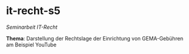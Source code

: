 # it-recht-s5

_Seminarbeit IT-Recht_

__Thema__: Darstellung der Rechtslage der Einrichtung von GEMA-Gebühren am Beispiel YouTube

